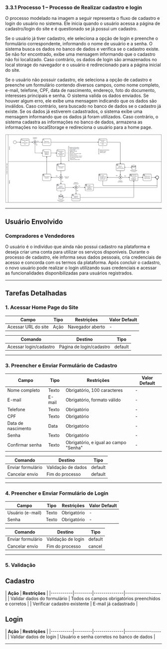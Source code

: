 ### 3.3.1 Processo 1 – Processo de Realizar cadastro e login

O processo modelado na imagem a seguir representa o fluxo de cadastro e login do usuário no sistema. Ele inicia quando o usuário acessa a página de cadastro/login do site e é questionado se já possui um cadastro.

Se o usuário já tiver cadastro, ele seleciona a opção de login e preenche o formulário correspondente, informando o nome de usuário e a senha. O sistema busca os dados no banco de dados e verifica se o cadastro existe. Se não for encontrado, exibe uma mensagem informando que o cadastro não foi localizado. Caso contrário, os dados de login são armazenados no local storage do navegador e o usuário é redirecionado para a página inicial do site.

Se o usuário não possuir cadastro, ele seleciona a opção de cadastro e preenche um formulário contendo diversos campos, como nome completo, e-mail, telefone, CPF, data de nascimento, endereço, foto do documento, interesses principais e senha. O sistema valida os dados enviados. Se houver algum erro, ele exibe uma mensagem indicando que os dados são inválidos. Caso contrário, sera buscado no banco de dados se o cadastro já existe. Se os dados já estiverem cadastrados, o sistema exibe uma mensagem informando que os dados já foram utilizados. Caso contrário, o sistema cadastra as informações no banco de dados, armazena as informações no localStorage e redireciona o usuário para a home page.

![Processo de Realizar cadastro e login](../images/processo01-realizar-cadastro-login.png "Modelo BPMN do Processo 1.")

---

## **Usuário Envolvido**

### **Compradores e Vendedores**

O usuário é o indivíduo que ainda não possui cadastro na plataforma e deseja criar uma conta para utilizar os serviços disponíveis. Durante o processo de cadastro, ele informa seus dados pessoais, cria credenciais de acesso e concorda com os termos da plataforma. Após concluir o cadastro, o novo usuário pode realizar o login utilizando suas credenciais e acessar as funcionalidades disponibilizadas para usuários registrados.

---

## **Tarefas Detalhadas**

### **1. Acessar Home Page do Site**

| **Campo** | **Tipo** | **Restrições** | **Valor Default** |
|-----------|---------|---------------|------------------|
| Acessar URL do site | Ação | Navegador aberto | - |

| **Comando** | **Destino** | **Tipo** | 
|-----------|---------|---------------|
| Acessar login/cadastro | Página de login/cadastro | default |

---

### **3. Preencher e Enviar Formulário de Cadastro**

| **Campo** | **Tipo** | **Restrições** | **Valor Default** |
|-----------|---------|---------------|------------------|
| Nome completo	 | Texto | Obrigatório, 100 caracteres | - |
| E-mail | E-mail	 | Obrigatório, formato válido | - |
| Telefone | Texto | Obrigatório | - |
| CPF | Texto | Obrigatório | - |
| Data de nascimento | Data | Obrigatório | - |
| Senha | Texto | Obrigatório | - |
| Confirmar senha	 | Texto | Obrigatório, e igual ao campo "Senha" | - |


| **Comando** | **Destino** | **Tipo** | 
|-----------|---------|---------------|
| Enviar formulário	 | Validação de dados | default |
| Cancelar envio | Fim do processo | default |

---

### **4. Preencher e Enviar Formulário de Login**

| **Campo** | **Tipo** | **Restrições** | **Valor Default** |
|-----------|---------|---------------|------------------|
| Usuário (e-mail) | Texto | Obrigatório | - |
| Senha | Texto | Obrigatório | - |

| **Comando** | **Destino** | **Tipo** | 
|-----------|---------|---------------|
| Enviar formulário | Validação de login | default | 
| Cancelar envio | Fim do processo | cancel |

---

### **5. Validação**
## **Cadastro**

| **Ação** | **Restrições** |
|-----------|---------|---------------|------------------|
| Validar dados do formulário | Todos os campos obrigatórios preenchidos e corretos |
| Verificar cadastro existente | E-mail já cadastrado |

## **Login**

| **Ação** | **Restrições** |
|-----------|---------|---------------|------------------|
| Validar dados de login | Usuário e senha corretos no banco de dados |

---
